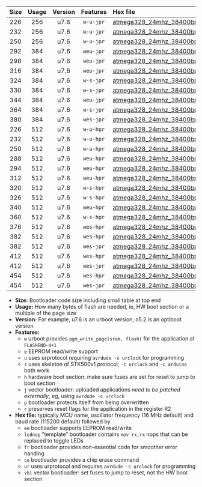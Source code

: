|Size|Usage|Version|Features|Hex file|
|:-:|:-:|:-:|:-:|:--|
|226|256|u7.6|`w-u-jpr`|[atmega328_24mhz_38400bps_ur_vbl.hex](https://raw.githubusercontent.com/stefanrueger/urboot/main/bootloaders/atmega328/fcpu_24mhz/38400_bps/atmega328_24mhz_38400bps_ur_vbl.hex)|
|232|256|u7.6|`w-u-jpr`|[atmega328_24mhz_38400bps_lednop_ur_vbl.hex](https://raw.githubusercontent.com/stefanrueger/urboot/main/bootloaders/atmega328/fcpu_24mhz/38400_bps/atmega328_24mhz_38400bps_lednop_ur_vbl.hex)|
|250|256|u7.6|`w-u-jpr`|[atmega328_24mhz_38400bps_lednop_fr_ur_vbl.hex](https://raw.githubusercontent.com/stefanrueger/urboot/main/bootloaders/atmega328/fcpu_24mhz/38400_bps/atmega328_24mhz_38400bps_lednop_fr_ur_vbl.hex)|
|292|384|u7.6|`weu-jpr`|[atmega328_24mhz_38400bps_ee_ur_vbl.hex](https://raw.githubusercontent.com/stefanrueger/urboot/main/bootloaders/atmega328/fcpu_24mhz/38400_bps/atmega328_24mhz_38400bps_ee_ur_vbl.hex)|
|298|384|u7.6|`weu-jpr`|[atmega328_24mhz_38400bps_ee_lednop_ur_vbl.hex](https://raw.githubusercontent.com/stefanrueger/urboot/main/bootloaders/atmega328/fcpu_24mhz/38400_bps/atmega328_24mhz_38400bps_ee_lednop_ur_vbl.hex)|
|316|384|u7.6|`weu-jpr`|[atmega328_24mhz_38400bps_ee_lednop_fr_ur_vbl.hex](https://raw.githubusercontent.com/stefanrueger/urboot/main/bootloaders/atmega328/fcpu_24mhz/38400_bps/atmega328_24mhz_38400bps_ee_lednop_fr_ur_vbl.hex)|
|324|384|u7.6|`w-s-jpr`|[atmega328_24mhz_38400bps_vbl.hex](https://raw.githubusercontent.com/stefanrueger/urboot/main/bootloaders/atmega328/fcpu_24mhz/38400_bps/atmega328_24mhz_38400bps_vbl.hex)|
|330|384|u7.6|`w-s-jpr`|[atmega328_24mhz_38400bps_lednop_vbl.hex](https://raw.githubusercontent.com/stefanrueger/urboot/main/bootloaders/atmega328/fcpu_24mhz/38400_bps/atmega328_24mhz_38400bps_lednop_vbl.hex)|
|344|384|u7.6|`weu-jpr`|[atmega328_24mhz_38400bps_ee_lednop_fr_ce_ur_vbl.hex](https://raw.githubusercontent.com/stefanrueger/urboot/main/bootloaders/atmega328/fcpu_24mhz/38400_bps/atmega328_24mhz_38400bps_ee_lednop_fr_ce_ur_vbl.hex)|
|364|384|u7.6|`w-s-jpr`|[atmega328_24mhz_38400bps_lednop_fr_vbl.hex](https://raw.githubusercontent.com/stefanrueger/urboot/main/bootloaders/atmega328/fcpu_24mhz/38400_bps/atmega328_24mhz_38400bps_lednop_fr_vbl.hex)|
|380|384|u7.6|`wes-jpr`|[atmega328_24mhz_38400bps_ee_vbl.hex](https://raw.githubusercontent.com/stefanrueger/urboot/main/bootloaders/atmega328/fcpu_24mhz/38400_bps/atmega328_24mhz_38400bps_ee_vbl.hex)|
|226|512|u7.6|`w-u-hpr`|[atmega328_24mhz_38400bps_ur.hex](https://raw.githubusercontent.com/stefanrueger/urboot/main/bootloaders/atmega328/fcpu_24mhz/38400_bps/atmega328_24mhz_38400bps_ur.hex)|
|232|512|u7.6|`w-u-hpr`|[atmega328_24mhz_38400bps_lednop_ur.hex](https://raw.githubusercontent.com/stefanrueger/urboot/main/bootloaders/atmega328/fcpu_24mhz/38400_bps/atmega328_24mhz_38400bps_lednop_ur.hex)|
|250|512|u7.6|`w-u-hpr`|[atmega328_24mhz_38400bps_lednop_fr_ur.hex](https://raw.githubusercontent.com/stefanrueger/urboot/main/bootloaders/atmega328/fcpu_24mhz/38400_bps/atmega328_24mhz_38400bps_lednop_fr_ur.hex)|
|288|512|u7.6|`weu-hpr`|[atmega328_24mhz_38400bps_ee_ur.hex](https://raw.githubusercontent.com/stefanrueger/urboot/main/bootloaders/atmega328/fcpu_24mhz/38400_bps/atmega328_24mhz_38400bps_ee_ur.hex)|
|294|512|u7.6|`weu-hpr`|[atmega328_24mhz_38400bps_ee_lednop_ur.hex](https://raw.githubusercontent.com/stefanrueger/urboot/main/bootloaders/atmega328/fcpu_24mhz/38400_bps/atmega328_24mhz_38400bps_ee_lednop_ur.hex)|
|312|512|u7.6|`weu-hpr`|[atmega328_24mhz_38400bps_ee_lednop_fr_ur.hex](https://raw.githubusercontent.com/stefanrueger/urboot/main/bootloaders/atmega328/fcpu_24mhz/38400_bps/atmega328_24mhz_38400bps_ee_lednop_fr_ur.hex)|
|320|512|u7.6|`w-s-hpr`|[atmega328_24mhz_38400bps.hex](https://raw.githubusercontent.com/stefanrueger/urboot/main/bootloaders/atmega328/fcpu_24mhz/38400_bps/atmega328_24mhz_38400bps.hex)|
|326|512|u7.6|`w-s-hpr`|[atmega328_24mhz_38400bps_lednop.hex](https://raw.githubusercontent.com/stefanrueger/urboot/main/bootloaders/atmega328/fcpu_24mhz/38400_bps/atmega328_24mhz_38400bps_lednop.hex)|
|340|512|u7.6|`weu-hpr`|[atmega328_24mhz_38400bps_ee_lednop_fr_ce_ur.hex](https://raw.githubusercontent.com/stefanrueger/urboot/main/bootloaders/atmega328/fcpu_24mhz/38400_bps/atmega328_24mhz_38400bps_ee_lednop_fr_ce_ur.hex)|
|360|512|u7.6|`w-s-hpr`|[atmega328_24mhz_38400bps_lednop_fr.hex](https://raw.githubusercontent.com/stefanrueger/urboot/main/bootloaders/atmega328/fcpu_24mhz/38400_bps/atmega328_24mhz_38400bps_lednop_fr.hex)|
|376|512|u7.6|`wes-hpr`|[atmega328_24mhz_38400bps_ee.hex](https://raw.githubusercontent.com/stefanrueger/urboot/main/bootloaders/atmega328/fcpu_24mhz/38400_bps/atmega328_24mhz_38400bps_ee.hex)|
|382|512|u7.6|`wes-hpr`|[atmega328_24mhz_38400bps_ee_lednop.hex](https://raw.githubusercontent.com/stefanrueger/urboot/main/bootloaders/atmega328/fcpu_24mhz/38400_bps/atmega328_24mhz_38400bps_ee_lednop.hex)|
|382|512|u7.6|`wes-jpr`|[atmega328_24mhz_38400bps_ee_lednop_vbl.hex](https://raw.githubusercontent.com/stefanrueger/urboot/main/bootloaders/atmega328/fcpu_24mhz/38400_bps/atmega328_24mhz_38400bps_ee_lednop_vbl.hex)|
|412|512|u7.6|`wes-hpr`|[atmega328_24mhz_38400bps_ee_lednop_fr.hex](https://raw.githubusercontent.com/stefanrueger/urboot/main/bootloaders/atmega328/fcpu_24mhz/38400_bps/atmega328_24mhz_38400bps_ee_lednop_fr.hex)|
|412|512|u7.6|`wes-jpr`|[atmega328_24mhz_38400bps_ee_lednop_fr_vbl.hex](https://raw.githubusercontent.com/stefanrueger/urboot/main/bootloaders/atmega328/fcpu_24mhz/38400_bps/atmega328_24mhz_38400bps_ee_lednop_fr_vbl.hex)|
|454|512|u7.6|`wes-hpr`|[atmega328_24mhz_38400bps_ee_lednop_fr_ce.hex](https://raw.githubusercontent.com/stefanrueger/urboot/main/bootloaders/atmega328/fcpu_24mhz/38400_bps/atmega328_24mhz_38400bps_ee_lednop_fr_ce.hex)|
|454|512|u7.6|`wes-jpr`|[atmega328_24mhz_38400bps_ee_lednop_fr_ce_vbl.hex](https://raw.githubusercontent.com/stefanrueger/urboot/main/bootloaders/atmega328/fcpu_24mhz/38400_bps/atmega328_24mhz_38400bps_ee_lednop_fr_ce_vbl.hex)|

- **Size:** Bootloader code size including small table at top end
- **Usage:** How many bytes of flash are needed, ie, HW boot section or a multiple of the page size
- **Version:** For example, u7.6 is an urboot version, o5.2 is an optiboot version
- **Features:**
  + `w` urboot provides `pgm_write_page(sram, flash)` for the application at `FLASHEND-4+1`
  + `e` EEPROM read/write support
  + `u` uses urprotocol requiring `avrdude -c urclock` for programming
  + `s` uses skeleton of STK500v1 protocol; `-c urclock` and `-c arduino` both work
  + `h` hardware boot section: make sure fuses are set for reset to jump to boot section
  + `j` vector bootloader: uploaded applications *need to be patched externally*, eg, using `avrdude -c urclock`
  + `p` bootloader protects itself from being overwritten
  + `r` preserves reset flags for the application in the register R2
- **Hex file:** typically MCU name, oscillator frequency (16 MHz default) and baud rate (115200 default) followed by
  + `ee` bootloader supports EEPROM read/write
  + `lednop` "template" bootloader contains `mov rx,rx` nops that can be replaced to toggle LEDs
  + `fr` bootloader provides non-essential code for smoother error handing
  + `ce` bootloader provides a chip erase command
  + `ur` uses urprotocol and requires `avrdude -c urclock` for programming
  + `vbl` vector bootloader: set fuses to jump to reset, not the HW boot section

